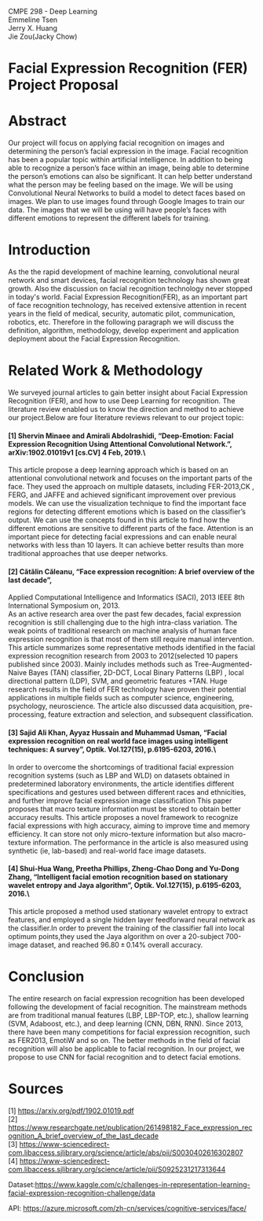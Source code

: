 CMPE 298 - Deep Learning\
Emmeline Tsen\
Jerry X. Huang\
Jie Zou(Jacky Chow)

# Facial Expression Recognition (FER) Project Proposal

# Abstract
Our project will focus on applying facial recognition on images and determining the person’s facial expression in the image. Facial recognition has been a popular topic within artificial intelligence. In addition to being able to recognize a person’s face within an image, being able to determine the person’s emotions can also be significant. It can help better understand what the person may be feeling based on the image. We will be using Convolutional Neural Networks to build a model to detect faces based on images. We plan to use images found through Google Images to train our data. The images that we will be using will have people’s faces with different emotions to represent the different labels for training. 

# Introduction
As the the rapid development of machine learning, convolutional neural network and  smart devices, facial recognition technology has shown great growth. Also the discussion on facial recognition technology never stopped in today's world. Facial Expression Recognition(FER), as an important part of face recognition technology, has received extensive attention in recent years in the field of medical, security, automatic pilot, communication, robotics, etc. Therefore in the following paragraph we will discuss the definition, algorithm, methodology, develop experiment and application deployment about the Facial Expression Recognition.  

# Related Work & Methodology 

We surveyed journal articles to gain better insight about Facial Expression Recognition (FER), and how to use Deep Learning for recognition. The literature review enabled us to know the direction and method to achieve our project.Below are four literature reviews relevant to our project topic:
 
#### [1] Shervin Minaee and Amirali Abdolrashidi, “Deep-Emotion: Facial Expression Recognition Using Attentional Convolutional Network.”, arXiv:1902.01019v1 [cs.CV] 4 Feb, 2019.\
This article propose a deep learning approach which is based on an attentional convolutional network and focuses on the important parts of the face. They used the approach on multiple datasets, including FER-2013,CK , FERG, and JAFFE and achieved significant improvement over previous models. We can use the visualization technique to find the important face regions for detecting different emotions which is based on the classifier’s output. We can use the concepts found in this article to find how the different emotions are sensitive to different parts of the face. Attention is an important piece for detecting facial expressions and can enable neural networks with less than 10 layers. It can achieve better results than more traditional approaches that use deeper networks.

#### [2] Cătălin Căleanu, “Face expression recognition: A brief overview of the last decade”,
Applied Computational Intelligence and Informatics (SACI), 2013 IEEE 8th International Symposium on, 2013.\
As an active research area over the past few decades, facial expression recognition is still challenging due to the high intra-class variation. The weak points of traditional research on machine analysis of human face expression recognition  is that most of them  still  require  manual intervention. This article summarizes some representative methods identified in the facial expression recognition research from 2003 to 2012(selected 10 papers published since 2003). Mainly includes methods such as Tree-Augmented-Naive Bayes (TAN) classifier, 2D-DCT, Local 
Binary  Patterns  (LBP) , local directional  pattern  (LDP), SVM, and geometric  features  +TAN. Huge research results in the field of  FER technology have proven their potential applications in multiple fields such as computer science, engineering, psychology, neuroscience. The article also discussed data acquisition, pre-processing,  feature extraction  and selection, and  subsequent  classification. 

#### [3] Sajid Ali Khan, Ayyaz Hussain and Muhammad Usman, “Facial expression recognition on real world face images using intelligent techniques: A survey”, Optik. Vol.127(15), p.6195-6203, 2016.\
In order to overcome the shortcomings of traditional facial expression recognition systems (such as LBP and WLD) on datasets obtained in predetermined laboratory environments, the article identifies different specifications and gestures used between different races and ethnicities, and further improve facial expression image classification This paper proposes that macro texture information must be stored to obtain better accuracy results. This article proposes a novel framework to recognize facial expressions with high accuracy, aiming to improve time and memory efficiency. It can store not only micro-texture information but also macro-texture information. The performance in the article is also measured using synthetic (ie, lab-based) and real-world face image datasets.


#### [4] Shui-Hua Wang, Preetha Phillips, Zheng-Chao Dong and Yu-Dong Zhang, “Intelligent facial emotion recognition based on stationary wavelet entropy and Jaya algorithm”, Optik. Vol.127(15), p.6195-6203, 2016.\
This article proposed a method used stationary wavelet entropy to extract features, and employed a single hidden layer feedforward neural network as the classifier.In order to  prevent the training of the classifier fall into local optimum points,they used the Jaya algorithm on over a 20-subject 700-image dataset, and  reached  96.80 ± 0.14% overall accuracy.

# Conclusion
The entire research on facial expression recognition has been developed following the development of facial recognition. The mainstream methods are from traditional manual features (LBP, LBP-TOP, etc.), shallow learning (SVM, Adaboost, etc.), and deep learning (CNN, DBN, RNN). Since 2013, there have been  many competitions for facial expression recognition, such as FER2013, EmotiW and so on. The better methods in the field of facial recognition will also be applicable to facial recognition. In our project, we propose to use CNN for facial recognition and to detect facial emotions.


# Sources

[1] https://arxiv.org/pdf/1902.01019.pdf \
[2] https://www.researchgate.net/publication/261498182_Face_expression_recognition_A_brief_overview_of_the_last_decade \
[3] https://www-sciencedirect-com.libaccess.sjlibrary.org/science/article/abs/pii/S0030402616302807 \
[4] https://www-sciencedirect-com.libaccess.sjlibrary.org/science/article/pii/S0925231217313644

Dataset:https://www.kaggle.com/c/challenges-in-representation-learning-facial-expression-recognition-challenge/data

API: https://azure.microsoft.com/zh-cn/services/cognitive-services/face/


